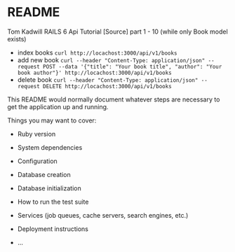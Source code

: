 # README
Tom Kadwill RAILS 6 Api Tutorial
[Source][](https://www.youtube.com/playlist?list=PLbTv9eGiI03u1-JFkFpPGsR_hMre6WX3e)
part 1 - 10 (while only Book model exists)
- index books `curl http://locachost:3000/api/v1/books`
- add new book `curl --header "Content-Type: application/json" --request POST --data '{"title": "Your book title", "author": "Your book author"}' http://locachost:3000/api/v1/books`
- delete book `curl --header "Content-Type: application/json" --request DELETE http://locachost:3000/api/v1/books`

This README would normally document whatever steps are necessary to get the
application up and running.

Things you may want to cover:

* Ruby version

* System dependencies

* Configuration

* Database creation

* Database initialization

* How to run the test suite

* Services (job queues, cache servers, search engines, etc.)

* Deployment instructions

* ...
